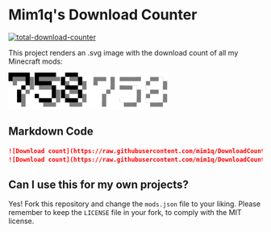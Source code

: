 # Mim1q's Download Counter

[![total-download-counter](https://github.com/mim1q/DownloadCounter/actions/workflows/total-download-counter.yml/badge.svg)](https://github.com/mim1q/DownloadCounter/actions/workflows/total-download-counter.yml)

This project renders an .svg image with the download count of all my Minecraft mods:

<p align="center">

![Download count](https://raw.githubusercontent.com/mim1q/DownloadCounter/master/output/total.svg#gh-light-mode-only)
![Download count](https://raw.githubusercontent.com/mim1q/DownloadCounter/master/output/total-dark.svg#gh-dark-mode-only)

</p>

## Markdown Code

```markdown
![Download count](https://raw.githubusercontent.com/mim1q/DownloadCounter/master/output/total.svg#gh-light-mode-only)
![Download count](https://raw.githubusercontent.com/mim1q/DownloadCounter/master/output/total-dark.svg#gh-dark-mode-only)
```

## Can I use this for my own projects?

Yes! Fork this repository and change the `mods.json` file to your liking. 
Please remember to keep the `LICENSE` file in your fork, to comply with the MIT license.